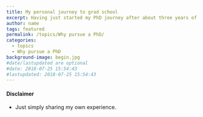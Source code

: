 ```yaml
---
title: My personal journey to grad school
excerpt: Having just started my PhD journey after about three years of research assistanship, I thought sharing my experience might be helpful for someone who is considering of applying for grad school.
author: name
tags: featured
permalink: /topics/Why pursue a PhD/
categories:
  - topics
  - Why pursue a PhD
background-image: begin.jpg
#date/lastupdated are optional
#date: 2018-07-25 15:54:43
#lastupdated: 2018-07-25 15:54:43
---
```


#### Disclaimer

- Just simply sharing my own experience. 
